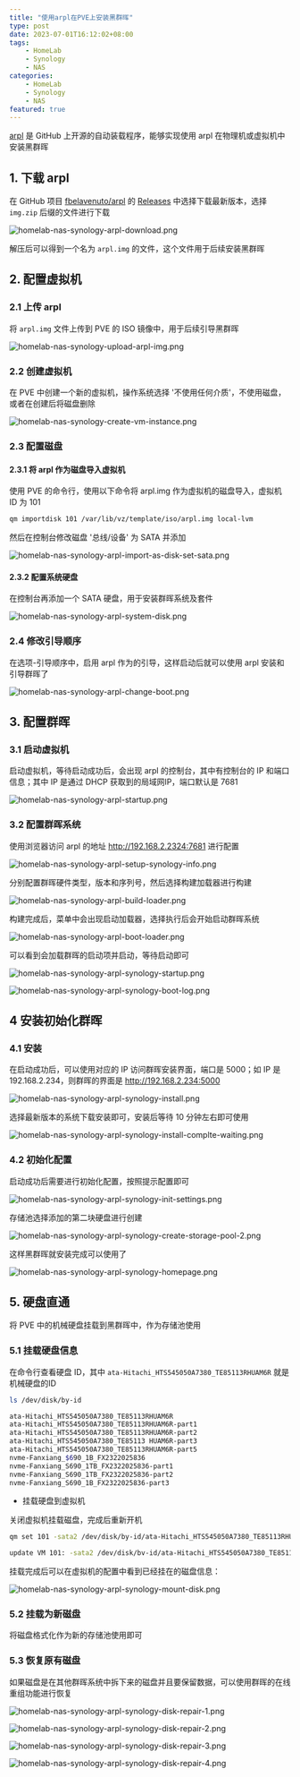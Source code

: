 ```yaml
---
title: "使用arpl在PVE上安装黑群晖"
type: post
date: 2023-07-01T16:12:02+08:00
tags:
    - HomeLab
    - Synology
    - NAS
categories: 
    - HomeLab
    - Synology   
    - NAS   
featured: true
---
```


[arpl](https://github.com/fbelavenuto/arpl)  是 GitHub 上开源的自动装载程序，能够实现使用 arpl 在物理机或虚拟机中安装黑群晖

## 1. 下载 arpl 

在 GitHub 项目 [fbelavenuto/arpl](https://github.com/fbelavenuto/arpl) 的 [Releases](https://github.com/fbelavenuto/arpl/releases) 中选择下载最新版本，选择 `img.zip` 后缀的文件进行下载

![homelab-nas-synology-arpl-download.png](https://img.hellowood.dev/picture/homelab-nas-synology-arpl-download.png)

解压后可以得到一个名为 `arpl.img` 的文件，这个文件用于后续安装黑群晖

## 2. 配置虚拟机

### 2.1 上传 arpl 

将 `arpl.img` 文件上传到 PVE 的 ISO 镜像中，用于后续引导黑群晖

![homelab-nas-synology-upload-arpl-img.png](https://img.hellowood.dev/picture/homelab-nas-synology-upload-arpl-img.png)


### 2.2 创建虚拟机

在 PVE 中创建一个新的虚拟机，操作系统选择 '不使用任何介质'，不使用磁盘，或者在创建后将磁盘删除

![homelab-nas-synology-create-vm-instance.png](https://img.hellowood.dev/picture/homelab-nas-synology-create-vm-instance.png)


### 2.3 配置磁盘

#### 2.3.1 将 arpl 作为磁盘导入虚拟机

使用 PVE 的命令行，使用以下命令将 arpl.img 作为虚拟机的磁盘导入，虚拟机 ID 为 101

```bash
qm importdisk 101 /var/lib/vz/template/iso/arpl.img local-lvm
```

然后在控制台修改磁盘 '总线/设备' 为 SATA 并添加

![homelab-nas-synology-arpl-import-as-disk-set-sata.png](https://img.hellowood.dev/picture/homelab-nas-synology-arpl-import-as-disk-set-sata.png)


#### 2.3.2 配置系统硬盘

在控制台再添加一个 SATA 硬盘，用于安装群晖系统及套件

![homelab-nas-synology-arpl-system-disk.png](https://img.hellowood.dev/picture/homelab-nas-synology-arpl-system-disk.png)


### 2.4 修改引导顺序

在选项-引导顺序中，启用 arpl 作为的引导，这样启动后就可以使用 arpl 安装和引导群晖了

![homelab-nas-synology-arpl-change-boot.png](https://img.hellowood.dev/picture/homelab-nas-synology-arpl-change-boot.png)


## 3. 配置群晖

### 3.1 启动虚拟机

启动虚拟机，等待启动成功后，会出现 arpl 的控制台，其中有控制台的 IP 和端口信息；其中 IP 是通过 DHCP 获取到的局域网IP，端口默认是 7681

![homelab-nas-synology-arpl-startup.png](https://img.hellowood.dev/picture/homelab-nas-synology-arpl-startup.png)


### 3.2 配置群晖系统

使用浏览器访问 arpl 的地址 http://192.168.2.2324:7681 进行配置

![homelab-nas-synology-arpl-setup-synology-info.png](https://img.hellowood.dev/picture/homelab-nas-synology-arpl-setup-synology-info.png)

分别配置群晖硬件类型，版本和序列号，然后选择构建加载器进行构建

![homelab-nas-synology-arpl-build-loader.png](https://img.hellowood.dev/picture/homelab-nas-synology-arpl-build-loader.png)

构建完成后，菜单中会出现启动加载器，选择执行后会开始启动群晖系统

![homelab-nas-synology-arpl-boot-loader.png](https://img.hellowood.dev/picture/homelab-nas-synology-arpl-boot-loader.png)

可以看到会加载群晖的启动项并启动，等待启动即可

![homelab-nas-synology-arpl-synology-startup.png](https://img.hellowood.dev/picture/homelab-nas-synology-arpl-synology-startup.png)

![homelab-nas-synology-arpl-synology-boot-log.png](https://img.hellowood.dev/picture/homelab-nas-synology-arpl-synology-boot-log.png)


## 4 安装初始化群晖

### 4.1 安装

在启动成功后，可以使用对应的 IP 访问群晖安装界面，端口是 5000；如 IP 是 192.168.2.234，则群晖的界面是 http://192.168.2.234:5000

![homelab-nas-synology-arpl-synology-install.png](https://img.hellowood.dev/picture/homelab-nas-synology-arpl-synology-install.png)

选择最新版本的系统下载安装即可，安装后等待 10 分钟左右即可使用

![homelab-nas-synology-arpl-synology-install-complte-waiting.png](https://img.hellowood.dev/picture/homelab-nas-synology-arpl-synology-install-complte-waiting.png)


### 4.2 初始化配置 

启动成功后需要进行初始化配置，按照提示配置即可

![homelab-nas-synology-arpl-synology-init-settings.png](https://img.hellowood.dev/picture/homelab-nas-synology-arpl-synology-init-settings.png)

存储池选择添加的第二块硬盘进行创建

![homelab-nas-synology-arpl-synology-create-storage-pool-2.png](https://img.hellowood.dev/picture/homelab-nas-synology-arpl-synology-create-storage-pool-2.png)

这样黑群晖就安装完成可以使用了

![homelab-nas-synology-arpl-synology-homepage.png](https://img.hellowood.dev/picture/homelab-nas-synology-arpl-synology-homepage.png)

## 5. 硬盘直通

将 PVE 中的机械硬盘挂载到黑群晖中，作为存储池使用

### 5.1 挂载硬盘信息

在命令行查看硬盘 ID，其中  `ata-Hitachi_HTS545050A7380_TE85113RHUAM6R` 就是机械硬盘的ID

```bash
ls /dev/disk/by-id

ata-Hitachi_HTS545050A7380_TE85113RHUAM6R 
ata-Hitachi_HTS545050A7380_TE85113RHUAM6R-part1
ata-Hitachi_HTS545050A7380_TE85113RHUAM6R-part2
ata-Hitachi_HTS545050A7380_TE85113 HUAM6R-part3
ata-Hitachi_HTS545050A7380_TE85113RHUAM6R-part5
nvme-Fanxiang_$690_1B_FX2322025836
nvme-Fanxiang_S690_1TB_FX2322025836-part1
nvme-Fanxiang_S690_1TB_FX2322025836-part2
nvme-Fanxiang_S690_1B_FX2322025836-part3
```

- 挂载硬盘到虚拟机

关闭虚拟机挂载磁盘，完成后重新开机

```bash
qm set 101 -sata2 /dev/disk/by-id/ata-Hitachi_HTS545050A7380_TE85113RHUAM6R 

update VM 101: -sata2 /dev/disk/bv-id/ata-Hitachi_HTS545050A7380_TE85113RHUAM6R 
```

挂载完成后可以在虚拟机的配置中看到已经挂在的磁盘信息：

![homelab-nas-synology-arpl-synology-mount-disk.png](https://img.hellowood.dev/picture/homelab-nas-synology-arpl-synology-mount-disk.png)


### 5.2 挂载为新磁盘

将磁盘格式化作为新的存储池使用即可

### 5.3 恢复原有磁盘

如果磁盘是在其他群晖系统中拆下来的磁盘并且要保留数据，可以使用群晖的在线重组功能进行恢复

![homelab-nas-synology-arpl-synology-disk-repair-1.png](https://img.hellowood.dev/picture/homelab-nas-synology-arpl-synology-disk-repair-1.png)

![homelab-nas-synology-arpl-synology-disk-repair-2.png](https://img.hellowood.dev/picture/homelab-nas-synology-arpl-synology-disk-repair-2.png)

![homelab-nas-synology-arpl-synology-disk-repair-3.png](https://img.hellowood.dev/picture/homelab-nas-synology-arpl-synology-disk-repair-3.png)

![homelab-nas-synology-arpl-synology-disk-repair-4.png](https://img.hellowood.dev/picture/homelab-nas-synology-arpl-synology-disk-repair-4.png)